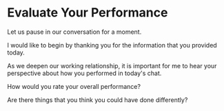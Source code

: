 # Evaluate Your Performance

Let us pause in our conversation for a moment. 

I would like to begin by thanking you for the information that you provided today. 

As we deepen our working relationship, it is important for me to hear your perspective about how you performed in today's chat. 

How would you rate your overall performance? 

Are there things that you think you could have done differently? 